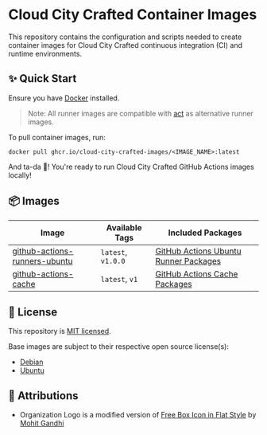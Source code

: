 # Cloud City Crafted Container Images

This repository contains the configuration and scripts needed to create container images for Cloud City Crafted continuous integration (CI) and runtime environments.

## ✨ Quick Start

Ensure you have [Docker](https://docs.docker.com/get-docker/) installed.

> Note: All runner images are compatible with [act](https://github.com/nektos/act) as alternative runner images.

To pull container images, run:

```shell
docker pull ghcr.io/cloud-city-crafted-images/<IMAGE_NAME>:latest
```

And ta-da 🎉! You're ready to run Cloud City Crafted GitHub Actions images locally!

## 📦 Images

| Image                                                                                                                                       | Available Tags     | Included Packages                                                                                                                       |
| ------------------------------------------------------------------------------------------------------------------------------------------- | ------------------ | --------------------------------------------------------------------------------------------------------------------------------------- |
| [github-actions-runners-ubuntu](https://github.com/orgs/cloud-city-crafted-images/packages/container/package/github-actions-runners-ubuntu) | `latest`, `v1.0.0` | [GitHub Actions Ubuntu Runner Packages](https://github.com/cloud-city-crafted-images/github-actions-runners-ubuntu/tree/main#-packages) |
| [github-actions-cache](https://github.com/orgs/cloud-city-crafted-images/packages/container/package/github-actions-cache)                   | `latest`, `v1`     | [GitHub Actions Cache Packages](https://github.com/cloud-city-crafted-images/github-actions-cache/tree/main#-packages)                  |

## 🪪 License

This repository is [MIT licensed](./LICENSE).

Base images are subject to their respective open source license(s):

- [Debian](https://www.debian.org/legal/licenses/)
- [Ubuntu](https://ubuntu.com/legal/open-source-licences)

## 📸 Attributions

- Organization Logo is a modified version of [Free Box Icon in Flat Style](https://iconscout.com/free-icon/box-package-parcels-logistic-delivery-packed-shipping-11) by [Mohit Gandhi](https://iconscout.com/contributors/mcgandhi61)
